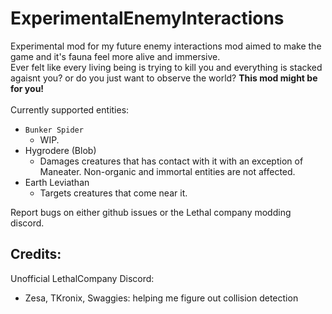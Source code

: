 # ExperimentalEnemyInteractions 
Experimental mod for my future enemy interactions mod aimed to make the game and it's fauna feel more alive and immersive.<br>
Ever felt like every living being is trying to kill you and everything is stacked agaisnt you? or do you just want to observe the world? __This mod might be for you!__<br>
<br>
Currently supported entities:<br>
- `Bunker Spider`
	- WIP.
- Hygrodere (Blob)
	- Damages creatures that has contact with it with an exception of Maneater. Non-organic and immortal entities are not affected.
- Earth Leviathan<br>
	- Targets creatures that come near it.


Report bugs on either github issues or the Lethal company modding discord.

Credits:
--------------------------------------------------
Unofficial LethalCompany Discord: <br>
- Zesa, TKronix, Swaggies: helping me figure out collision detection <br>
